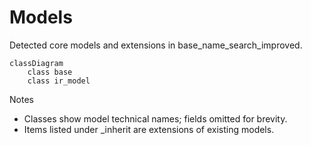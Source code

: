 # Models

Detected core models and extensions in base_name_search_improved.

```mermaid
classDiagram
    class base
    class ir_model
```

Notes
- Classes show model technical names; fields omitted for brevity.
- Items listed under _inherit are extensions of existing models.
